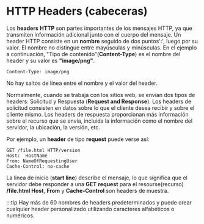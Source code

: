 # HTTP Headers (cabeceras)
Los **headers** **HTTP** son partes importantes de los mensajes HTTP, ya que transmiten información adicional junto con el cuerpo del mensaje. Un header HTTP consiste en un **nombre** seguido de dos puntos':', luego por su valor. El nombre no distingue entre mayúsculas y minúsculas. En el ejemplo a continuación, "Tipo de contenido"(**Content-Type**) es el nombre del header y su valor es **"image/png"**.

```
Content-Type: image/png
```
No hay saltos de línea entre el nombre y el valor del header.

Normalmente, cuando se trabaja con los sitios web, se envían dos tipos de headers: Solicitud y Respuesta (**Request and Response**). Los headers de solicitud consisten en datos sobre lo que el cliente desea recibir y sobre el cliente mismo. Los headers de respuesta proporcionan más información sobre el recurso que se envía, incluida  la información como el nombre del servidor, la ubicación, la versión, etc.

Por ejemplo, un **header** de tipo **request** puede verse así:

```
GET /file.html HTTP/version
Host:  HostName
From: NameOfRequestingUser
Cache-Control: no-cache
```
La línea de inicio (**start line**) describe el mensaje, lo que significa que el servidor debe responder a una **GET** **request** para el resourse(recurso) **/file.html Host**, **From** y **Cache-Control** son headers de muestra.

:::tip
Hay más de 60 nombres de headers predeterminados y puede crear cualquier header personalizado utilizando caracteres alfabéticos o numéricos.